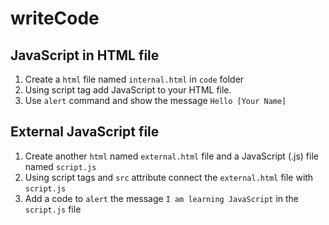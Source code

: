 # writeCode

## JavaScript in HTML file

1. Create a `html` file named `internal.html` in `code` folder
2. Using script tag add JavaScript to your HTML file.
3. Use `alert` command and show the message `Hello [Your Name]`

## External JavaScript file

1. Create another `html` named `external.html` file and a JavaScript (.js) file named `script.js`
2. Using script tags and `src` attribute connect the `external.html` file with `script.js`
3. Add a code to `alert` the message `I am learning JavaScript` in the `script.js` file
